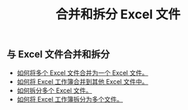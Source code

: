 ﻿---
title: 合并和拆分 Excel 文件
second_title: Documen
linktitle: 合并和拆分
type: docs
url: /zh/merge-and-split/
keywords: Merge Excel Files,Combine Excel Sheets,Join Excel Spreadsheets,Merge Multiple Excel Files,Split Excel File,Excel Sheet Separator,Excel Workbook Splitte
description: Aspose.Cells Cloud REST API 支持对 Excel 文件进行合并和拆分。SDK 支持多种开发语言，包括 Android、C#、Go、Java、NodeJS、Perl、PHP、Python、Ruby 和 Swift。
weight: 32
kwords: 合并 Excel 文件、组合 Excel 工作表、连接 Excel 电子表格、合并多个 Excel 文件、拆分 Excel 文件、Excel 工作表分隔符、Excel 工作簿拆分器
---
## 与 Excel 文件合并和拆分

- [如何将多个 Excel 文件合并为一个 Excel 文件。](/cells/zh/merge-multi-files-into-excel/)
- [如何将 Excel 工作簿合并到其他 Excel 文件中。](/cells/zh/merge-an-excel-file-into-the-excel-file/)
- [如何拆分多个 Excel 文件。](/cells/zh/split-multi-excel-files/)
- [如何将 Excel 工作簿拆分为多个文件。](/cells/zh/split-an-excel-file-to-multi-files/)
